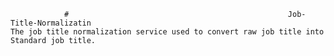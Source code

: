                 #                                                 Job-Title-Normalizatin
    The job title normalization service used to convert raw job title into Standard job title.
